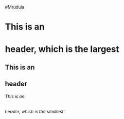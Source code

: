 #Mrudula 
# This is an <h1> header, which is the largest
## This is an <h2> header
###### This is an <h6> header, which is the smallest
